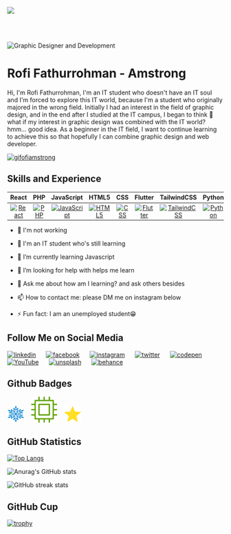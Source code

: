 [![](https://visitcount.itsvg.in/api?id=rofifr&label=Number%20of%20visitors%20&color=8&icon=4&pretty=false)](https://visitcount.itsvg.in)

<br>
<br>

![Graphic Designer and Development](https://i.postimg.cc/L8JSpDcW/banner3.jpg)
# **Rofi Fathurrohman** - Amstrong

Hi, I'm Rofi Fathurrohman, I'm an IT student who doesn't have an IT soul and I'm forced to explore this IT world, because I'm a student who originally majored in the wrong field. Initially I had an interest in the field of graphic design, and in the end after I studied at the IT campus, I began to think 🤔 what if my interest in graphic design was combined with the IT world? hmm... good idea. As a beginner in the IT field, I want to continue learning to achieve this so that hopefully I can combine graphic design and web developer.

[![gifofiamstrong](https://private-user-images.githubusercontent.com)](https://i.postimg.cc/3wmwV7Mw/gif2.gif)

## Skills and Experience
| **React** | **PHP** | **JavaScript** | **HTML5** | **CSS** | **Flutter** | **TailwindCSS** | **Python** |
| :----: | :----: | :----: | :----: | :----: | :----: | :----: | :----: |
| [<img src='https://upload.wikimedia.org/wikipedia/commons/thumb/a/a7/React-icon.svg/2300px-React-icon.svg.png' alt='React' height='40'>](https://react.dev/) | [<img src='https://upload.wikimedia.org/wikipedia/commons/thumb/2/27/PHP-logo.svg/2560px-PHP-logo.svg.png' alt='PHP' height='40'>](https://www.php.net/) | [<img src='https://upload.wikimedia.org/wikipedia/commons/thumb/9/99/Unofficial_JavaScript_logo_2.svg/512px-Unofficial_JavaScript_logo_2.svg.png?20141107110902' alt='JavaScript' height='40'>](https://www.javascript.com/) | [<img src='https://upload.wikimedia.org/wikipedia/commons/thumb/3/38/HTML5_Badge.svg/1024px-HTML5_Badge.svg.png' alt='HTML5' height='40'>](https://www.w3schools.com/html/) | [<img src='https://upload.wikimedia.org/wikipedia/commons/thumb/6/62/CSS3_logo.svg/1024px-CSS3_logo.svg.png' alt='CSS' height='40'>](https://www.w3schools.com/css/) | [<img src='https://upload.wikimedia.org/wikipedia/commons/thumb/7/79/Flutter_logo.svg/640px-Flutter_logo.svg.png' alt='Flutter' height='40'>](https://flutter.dev/) | [<img src='https://upload.wikimedia.org/wikipedia/commons/thumb/d/d5/Tailwind_CSS_Logo.svg/320px-Tailwind_CSS_Logo.svg.png' alt='TailwindCSS' height='40'>](https://flutter.dev/) | [<img src='https://upload.wikimedia.org/wikipedia/commons/thumb/c/c3/Python-logo-notext.svg/1869px-Python-logo-notext.svg.png' alt='Python' height='40'>](https://flutter.dev/) |


- 🤸 I'm not working
  
- 🏫 I'm an IT student who's still learning
  
- 🌱 I’m currently learning Javascript
  
- 🤔 I’m looking for help with helps me learn
   
- 💬 Ask me about how am I learning? and ask others besides
  
- 📫 How to contact me: please DM me on instagram below
  
- ⚡ Fun fact: I am an unemployed student😁



## Follow Me on Social Media
[<img src='https://upload.wikimedia.org/wikipedia/commons/thumb/c/ca/LinkedIn_logo_initials.png/480px-LinkedIn_logo_initials.png' alt='linkedin' height='40'>](https://www.linkedin.com/in/rofi-fathurrohman/) &nbsp;&nbsp;&nbsp;&nbsp; [<img src='https://upload.wikimedia.org/wikipedia/en/thumb/0/04/Facebook_f_logo_%282021%29.svg/512px-Facebook_f_logo_%282021%29.svg.png?20210818083032' alt='facebook' height='40'>](https://www.facebook.com/rofifr.abi) &nbsp;&nbsp;&nbsp;&nbsp; [<img src='https://upload.wikimedia.org/wikipedia/commons/thumb/e/e7/Instagram_logo_2016.svg/2048px-Instagram_logo_2016.svg.png' alt='instagram' height='40'>](https://www.instagram.com/rofifr.abi/) &nbsp;&nbsp;&nbsp;&nbsp; [<img src='https://i.postimg.cc/FKXkndLq/x-social-media-logo-icon-copy.png' alt='twitter' height='40'>](https://twitter.com/serbuktanpagula) &nbsp;&nbsp;&nbsp;&nbsp; [<img src='https://i.postimg.cc/rs55p1xS/cdpen.png' alt='codepen' height='40'>](https://codepen.io/rofifr) &nbsp;&nbsp;&nbsp;&nbsp; [<img src='https://www.svgrepo.com/show/13671/youtube.svg' alt='YouTube' height='40'>](https://www.youtube.com/c/Bikesofisial) &nbsp;&nbsp;&nbsp;&nbsp; [<img src='https://i.postimg.cc/Rhhj50t5/uns.png' alt='unsplash' height='40'>](https://unsplash.com/@rofifr) &nbsp;&nbsp;&nbsp;&nbsp; [<img src='https://cdn.worldvectorlogo.com/logos/behance-1.svg' alt='behance' height='40'>](https://www.behance.net/rofifathurr)



## Github Badges
<a href='https://archiveprogram.github.com/'><img src='https://raw.githubusercontent.com/acervenky/animated-github-badges/master/assets/acbadge.gif' width='40' height='40'></a>&nbsp;&nbsp;&nbsp;&nbsp;<a href='https://docs.github.com/en/developers'><img src='https://raw.githubusercontent.com/acervenky/animated-github-badges/master/assets/devbadge.gif' width='60' height='60'></a>&nbsp;&nbsp;&nbsp;&nbsp;<a href='https://stars.github.com/'><img src='https://raw.githubusercontent.com/acervenky/animated-github-badges/master/assets/starbadge.gif' width='40' height='40'></a> 

## GitHub Statistics
[![Top Langs](https://github-readme-stats.vercel.app/api/top-langs/?username=rofifr&layout=donut-vertical&theme=radical)](https://github.com/anuraghazra/github-readme-stats)

![Anurag's GitHub stats](https://github-readme-stats.vercel.app/api?username=rofifr&show_icons=true&theme=radical) 

![GitHub streak stats](https://streak-stats.demolab.com/?user=rofifr&theme=radical)  

## GitHub Cup 
[![trophy](https://github-profile-trophy.vercel.app/?username=rofifr&theme=radical&&margin-w=10)](https://github.com/ryo-ma/github-profile-trophy)
